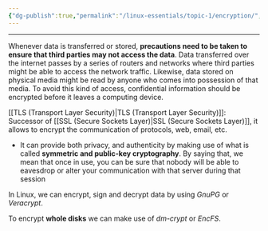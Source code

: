 ```yaml
---
{"dg-publish":true,"permalink":"/linux-essentials/topic-1/encryption/","noteIcon":"1"}
---
```


---
Whenever data is transferred or stored, **precautions need to be taken to ensure that third parties may not access the data**. Data transferred over the internet passes by a series of routers and networks where third parties might be able to access the network traffic. Likewise, data stored on physical media might be read by anyone who comes into possession of that media. To avoid this kind of access, confidential information should be encrypted before it leaves a computing device.

[[TLS (Transport Layer Security)\|TLS (Transport Layer Security)]]: Successor of [[SSL (Secure Sockets Layer)\|SSL (Secure Sockets Layer)]], it allows to encrypt the communication of protocols, web, email, etc.
- It can provide both privacy, and authenticity by making use of what is called **symmetric and public-key cryptography**. By saying that, we mean that once in use, you can be sure that nobody will be able to eavesdrop or alter your communication with that server during that session

In Linux, we can encrypt, sign and decrypt data by using _GnuPG_ or _Veracrypt_.

To encrypt **whole disks** we can make use of _dm-crypt_ or _EncFS_.
